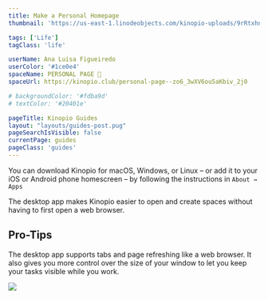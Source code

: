 ```yaml
---
title: Make a Personal Homepage
thumbnail: 'https://us-east-1.linodeobjects.com/kinopio-uploads/9rRtxhnVQIoB9DB4ARrzk/IMG-6842.JPG'

tags: ['Life']
tagClass: 'life'

userName: Ana Luisa Figueiredo
userColor: '#1ce0e4'
spaceName: PERSONAL PAGE 🥒
spaceUrl: https://kinopio.club/personal-page--zo6_3wXV6ou5aKbiv_2j0

# backgroundColor: '#fdba9d'
# textColor: '#20401e'

pageTitle: Kinopio Guides
layout: "layouts/guides-post.pug"
pageSearchIsVisible: false
currentPage: guides
pageClass: 'guides'
---
```


You can download Kinopio for macOS, Windows, or Linux – or add it to your iOS or Android phone homescreen – by following the instructions in `About → Apps`

The desktop app makes Kinopio easier to open and create spaces without having to first open a web browser.

## Pro-Tips

The desktop app supports tabs and page refreshing like a web browser. It also gives you more control over the size of your window to let you keep your tasks visible while you work.

![](https://kinopio-updates.us-east-1.linodeobjects.com/kinopio-app-small.png)
